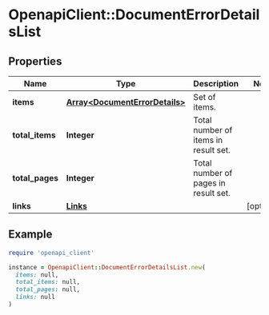 # OpenapiClient::DocumentErrorDetailsList

## Properties

| Name | Type | Description | Notes |
| ---- | ---- | ----------- | ----- |
| **items** | [**Array&lt;DocumentErrorDetails&gt;**](DocumentErrorDetails.md) | Set of items. |  |
| **total_items** | **Integer** | Total number of items in result set. |  |
| **total_pages** | **Integer** | Total number of pages in result set. |  |
| **links** | [**Links**](Links.md) |  | [optional] |

## Example

```ruby
require 'openapi_client'

instance = OpenapiClient::DocumentErrorDetailsList.new(
  items: null,
  total_items: null,
  total_pages: null,
  links: null
)
```

